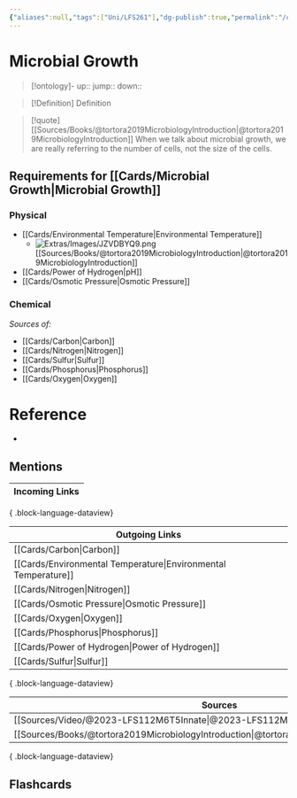 ```yaml
---
{"aliases":null,"tags":["Uni/LFS261"],"dg-publish":true,"permalink":"/cards/microbial-growth/","dgPassFrontmatter":true}
---
```


# Microbial Growth

> [!ontology]-
> up:: 
> jump:: 
> down:: 

> [!Definition] Definition

> [!quote] [[Sources/Books/@tortora2019MicrobiologyIntroduction\|@tortora2019MicrobiologyIntroduction]]
> When we talk about microbial growth, we are really referring to the number of cells, not the size of the cells.

## Requirements for [[Cards/Microbial Growth\|Microbial Growth]]

### Physical

- [[Cards/Environmental Temperature\|Environmental Temperature]]
	- ![Extras/Images/JZVDBYQ9.png](/img/user/Extras/Images/JZVDBYQ9.png) [[Sources/Books/@tortora2019MicrobiologyIntroduction\|@tortora2019MicrobiologyIntroduction]]
- [[Cards/Power of Hydrogen\|pH]]
- [[Cards/Osmotic Pressure\|Osmotic Pressure]]

### Chemical

*Sources of:*
- [[Cards/Carbon\|Carbon]]
- [[Cards/Nitrogen\|Nitrogen]]
- [[Cards/Sulfur\|Sulfur]]
- [[Cards/Phosphorus\|Phosphorus]]
- [[Cards/Oxygen\|Oxygen]]

# Reference

- 

## Mentions

| Incoming Links |
| -------------- |

{ .block-language-dataview}

| Outgoing Links                                                    |
| ----------------------------------------------------------------- |
| [[Cards/Carbon\|Carbon]]                                       |
| [[Cards/Environmental Temperature\|Environmental Temperature]] |
| [[Cards/Nitrogen\|Nitrogen]]                                   |
| [[Cards/Osmotic Pressure\|Osmotic Pressure]]                   |
| [[Cards/Oxygen\|Oxygen]]                                       |
| [[Cards/Phosphorus\|Phosphorus]]                               |
| [[Cards/Power of Hydrogen\|Power of Hydrogen]]                 |
| [[Cards/Sulfur\|Sulfur]]                                       |

{ .block-language-dataview}

| Sources                                                                                         |
| ----------------------------------------------------------------------------------------------- |
| [[Sources/Video/@2023-LFS112M6T5Innate\|@2023-LFS112M6T5Innate]]                             |
| [[Sources/Books/@tortora2019MicrobiologyIntroduction\|@tortora2019MicrobiologyIntroduction]] |

{ .block-language-dataview}

## Flashcards